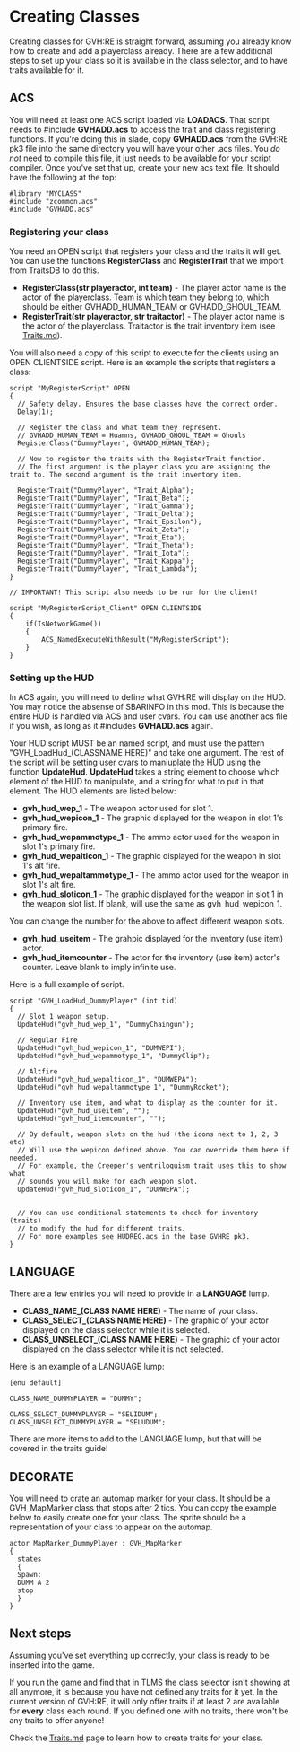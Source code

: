 # Creating Classes

Creating classes for GVH:RE is straight forward, assuming you already know how to create and add a playerclass already. There are a few additional steps to set up your class so it is available in the class selector, and to have traits available for it.

## ACS

You will need at least one ACS script loaded via **LOADACS**. That script needs to #include **GVHADD.acs** to access the trait and class registering functions. If you're doing this in slade, copy **GVHADD.acs** from the GVH:RE pk3 file into the same directory you will have your other .acs files. You *do not* need to compile this file, it just needs to be available for your script compiler. Once you've set that up, create your new acs text file. It should have the following at the top:

```
#library "MYCLASS"
#include "zcommon.acs"
#include "GVHADD.acs"
```

### Registering your class

You need an OPEN script that registers your class and the traits it will get. You can use the functions **RegisterClass** and **RegisterTrait** that we import from TraitsDB to do this. 

- **RegisterClass(str playeractor, int team)** - The player actor name is the actor of the playerclass. Team is which team they belong to, which should be either GVHADD_HUMAN_TEAM or GVHADD_GHOUL_TEAM.
- **RegisterTrait(str playeractor, str traitactor)** - The player actor name is the actor of the playerclass. Traitactor is the trait inventory item (see [Traits.md](Traits.md)).

You will also need a copy of this script to execute for the clients using an OPEN CLIENTSIDE script. Here is an example the scripts that registers a class:

```
script "MyRegisterScript" OPEN
{
  // Safety delay. Ensures the base classes have the correct order.
  Delay(1);
  
  // Register the class and what team they represent.
  // GVHADD_HUMAN_TEAM = Huamns, GVHADD_GHOUL_TEAM = Ghouls
  RegisterClass("DummyPlayer", GVHADD_HUMAN_TEAM);
  
  // Now to register the traits with the RegisterTrait function.
  // The first argument is the player class you are assigning the trait to. The second argument is the trait inventory item.
  
  RegisterTrait("DummyPlayer", "Trait_Alpha");
  RegisterTrait("DummyPlayer", "Trait_Beta");
  RegisterTrait("DummyPlayer", "Trait_Gamma");
  RegisterTrait("DummyPlayer", "Trait_Delta");
  RegisterTrait("DummyPlayer", "Trait_Epsilon");
  RegisterTrait("DummyPlayer", "Trait_Zeta");
  RegisterTrait("DummyPlayer", "Trait_Eta");
  RegisterTrait("DummyPlayer", "Trait_Theta");
  RegisterTrait("DummyPlayer", "Trait_Iota");
  RegisterTrait("DummyPlayer", "Trait_Kappa");
  RegisterTrait("DummyPlayer", "Trait_Lambda");
}

// IMPORTANT! This script also needs to be run for the client!

script "MyRegisterScript_Client" OPEN CLIENTSIDE
{
    if(IsNetworkGame())
    {
        ACS_NamedExecuteWithResult("MyRegisterScript");
    }
}
```

### Setting up the HUD

In ACS again, you will need to define what GVH:RE will display on the HUD. You may notice the absense of SBARINFO in this mod. This is because the entire HUD is handled via ACS and user cvars. You can use another acs file if you wish, as long as it #includes **GVHADD.acs** again.

Your HUD script MUST be an named script, and must use the pattern "GVH_LoadHud_(CLASSNAME HERE)" and take one argument. The rest of the script will be setting user cvars to maniuplate the HUD using the function **UpdateHud**. **UpdateHud** takes a string element to choose which element of the HUD to manipulate, and a string for what to put in that element. The HUD elements are listed below:

- **gvh_hud_wep_1** - The weapon actor used for slot 1.
- **gvh_hud_wepicon_1** - The graphic displayed for the weapon in slot 1's primary fire.
- **gvh_hud_wepammotype_1** - The ammo actor used for the weapon in slot 1's primary fire.
- **gvh_hud_wepalticon_1** - The graphic displayed for the weapon in slot 1's alt fire.
- **gvh_hud_wepaltammotype_1** - The ammo actor used for the weapon in slot 1's alt fire.
- **gvh_hud_sloticon_1** - The graphic displayed for the weapon in slot 1 in the weapon slot list. If blank, will use the same as gvh_hud_wepicon_1.

You can change the number for the above to affect different weapon slots.

- **gvh_hud_useitem** - The grahpic displayed for the inventory (use item) actor.
- **gvh_hud_itemcounter** - The actor for the inventory (use item) actor's counter. Leave blank to imply infinite use.

Here is a full example of script.

```
script "GVH_LoadHud_DummyPlayer" (int tid)
{
  // Slot 1 weapon setup.
  UpdateHud("gvh_hud_wep_1", "DummyChaingun");
  
  // Regular Fire
  UpdateHud("gvh_hud_wepicon_1", "DUMWEPI");
  UpdateHud("gvh_hud_wepammotype_1", "DummyClip");
  
  // Altfire
  UpdateHud("gvh_hud_wepalticon_1", "DUMWEPA");
  UpdateHud("gvh_hud_wepaltammotype_1", "DummyRocket");
  
  // Inventory use item, and what to display as the counter for it.
  UpdateHud("gvh_hud_useitem", "");
  UpdateHud("gvh_hud_itemcounter", "");
  
  // By default, weapon slots on the hud (the icons next to 1, 2, 3 etc)
  // Will use the wepicon defined above. You can override them here if needed.
  // For example, the Creeper's ventriloquism trait uses this to show what
  // sounds you will make for each weapon slot.
  UpdateHud("gvh_hud_sloticon_1", "DUMWEPA");
  
  
  // You can use conditional statements to check for inventory (traits)
  // to modify the hud for different traits.
  // For more examples see HUDREG.acs in the base GVHRE pk3.
}
```
## LANGUAGE

There are a few entries you will need to provide in a **LANGUAGE** lump.

- **CLASS_NAME_(CLASS NAME HERE)** - The name of your class.
- **CLASS_SELECT_(CLASS NAME HERE)** - The graphic of your actor displayed on the class selector while it is selected.
- **CLASS_UNSELECT_(CLASS NAME HERE)** - The graphic of your actor displayed on the class selector while it is not selected.

Here is an example of a LANGUAGE lump:

```
[enu default]

CLASS_NAME_DUMMYPLAYER = "DUMMY";

CLASS_SELECT_DUMMYPLAYER = "SELIDUM";
CLASS_UNSELECT_DUMMYPLAYER = "SELUDUM";
```

There are more items to add to the LANGUAGE lump, but that will be covered in the traits guide!

## DECORATE

You will need to crate an automap marker for your class. It should be a GVH_MapMarker class that stops after 2 tics. You can copy the example below to easily create one for your class. The sprite should be a representation of your class to appear on the automap.

```
actor MapMarker_DummyPlayer : GVH_MapMarker
{
  states
  {
  Spawn:
  DUMM A 2
  stop
  }
}
```

## Next steps

Assuming you've set everything up correctly, your class is ready to be inserted into the game.

If you run the game and find that in TLMS the class selector isn't showing at all anymore, it is because you have not defined any traits for it yet. In the current version of GVH:RE, it will only offer traits if at least 2 are available for **every** class each round. If you defined one with no traits, there won't be any traits to offer anyone!

Check the [Traits.md](Traits.md) page to learn how to create traits for your class.
